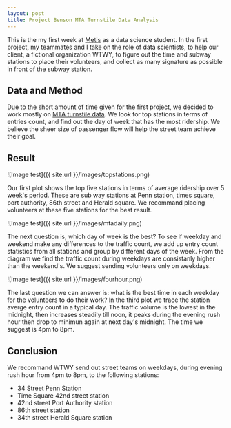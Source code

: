 ```yaml
---
layout: post
title: Project Benson MTA Turnstile Data Analysis
---
```


This is the my first week at [Metis](http://thisismetis.com) as a data science student. In the first project, my teammates and I take on the role of data scientists, to help our client, a fictional organization WTWY, to figure out the time and subway stations to place their volunteers, and collect as many signature as possible in front of the subway station.

## Data and Method

Due to the short amount of time given for the first project, we decided to work mostly on [MTA turnstile data](http://web.mta.info/developers/turnstile.html). We look for top stations in terms of entries count, and find out the day of week that has the most ridership. We believe the sheer size of passenger flow will help the street team achieve their goal.

## Result

![Image test]({{ site.url }}/images/topstations.png)

Our first plot shows the top five stations in terms of average ridership over 5 week's period. These are sub way stations at Penn station, times square, port authority, 86th street and Herald square. We recommand placing volunteers at these five stations for the best result. 

![Image test]({{ site.url }}/images/mtadaily.png)

The next question is, which day of week is the best? To see if weekday and weekend make any differences to the traffic count, we add up entry count statistics from all stations and group by different days of the week. From the diagram we find the traffic count during weekdays are consistanly higher than the weekend's. We suggest sending volunteers only on weekdays. 

![Image test]({{ site.url }}/images/fourhour.png)

The last question we can answer is: what is the best time in each weekday for the volunteers to do their work? In the third plot we trace the station averge entry count in a typical day. The traffic volume is the lowest in the midnight, then increases steadily till noon, it peaks during the evening rush hour then drop to minimun again at next day's midnight. The time we suggest is 4pm to 8pm.

## Conclusion

We recommand WTWY send out street teams on weekdays, during evening rush hour from 4pm to 8pm, to the following stations:
* 34 Street Penn Station
* Time Square 42nd street station
* 42nd street Port Authority station
* 86th street station
* 34th street Herald Square station
